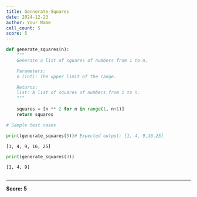 ```yaml
---
title: Gennerate-Squares
date: 2024-12-23
author: Your Name
cell_count: 5
score: 5
---
```


```python
def generate_squares(n):
    """
    Generate a list of squares of numbers from 1 to n.

    Parameters:
    n (int): The upper limit of the range.

    Returns:
    list: A list of squares of numbers from 1 to n.
    """
    
    squares = [n ** 2 for n in range(1, n+1)]
    return squares
```


```python
# Sample test cases
```


```python
print(generate_squares(5))# Expected output: [1, 4, 9,16,25]
```

    [1, 4, 9, 16, 25]



```python
print(generate_squares(3))
```

    [1, 4, 9]



```python

```


---
**Score: 5**
